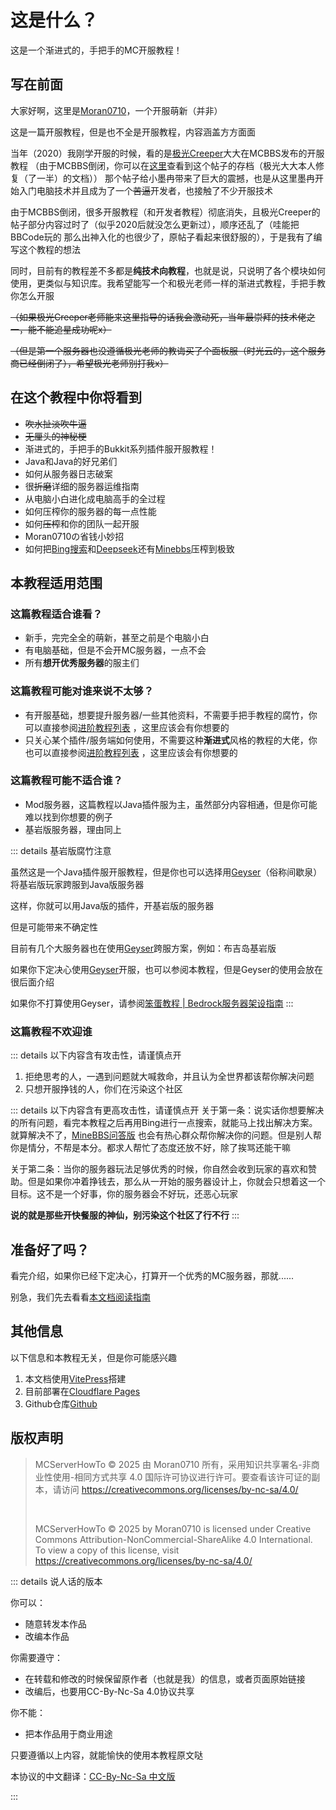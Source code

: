 # 这是什么？

这是一个渐进式的，手把手的MC开服教程！

## 写在前面

大家好啊，这里是[Moran0710](https://github.com/moran0710)，一个开服萌新（并非）

这是一篇开服教程，但是也不全是开服教程，内容涵盖方方面面

当年（2020）我刚学开服的时候，看的是[极光Creeper](https://mcbbs.wiki/wiki/%E6%9E%81%E5%85%89creeper)大大在MCBBS发布的开服教程
（由于MCBBS倒闭，你可以在[这里](https://www.mcbbs.co/thread-255-1-1)查看到这个帖子的存档（极光大大本人修复（了一半）的文档））
那个帖子给小墨冉带来了巨大的震撼，也是从这里墨冉开始入门电脑技术并且成为了一个~~苦逼~~开发者，也接触了不少开服技术

由于MCBBS倒闭，很多开服教程（和开发者教程）彻底消失，且极光Creeper的帖子部分内容过时了（似乎2020后就没怎么更新过），顺序还乱了（哇能把BBCode玩的
那么出神入化的也很少了，原帖子看起来很舒服的），于是我有了编写这个教程的想法

同时，目前有的教程差不多都是**纯技术向教程**，也就是说，只说明了各个模块如何使用，更类似与知识库。我希望能写一个和极光老师一样的渐进式教程，手把手教你怎么开服

~~（如果极光Creeper老师能来这里指导的话我会激动死，当年最崇拜的技术佬之一，能不能追星成功呢x）~~

~~（但是第一个服务器也没遵循极光老师的教诲买了个面板服（时光云的，这个服务商已经倒闭了），希望极光老师别打我x）~~


## 在这个教程中你将看到

 - ~~吹水扯淡吹牛逼~~
 - ~~无厘头的神秘梗~~
 - 渐进式的，手把手的Bukkit系列插件服开服教程！
 - Java和Java的好兄弟们
 - 如何从服务器日志破案
 - 很~~折磨~~详细的服务器运维指南
 - 从电脑小白进化成电脑高手的全过程
 - 如何压榨你的服务器的每一点性能
 - 如何~~压榨~~和你的团队一起开服
 - Moran0710の省钱小妙招
 - 如何把[Bing搜索](https://bing.com)和[Deepseek](https://deepseek.com)还有[Minebbs](https://minebbs.com)压榨到极致

## 本教程适用范围

### 这篇教程适合谁看？

 - 新手，完完全全的萌新，甚至之前是个电脑小白
 - 有电脑基础，但是不会开MC服务器，一点不会
 - 所有**想开优秀服务器**的服主们

### 这篇教程可能对谁来说不太够？

 - 有开服基础，想要提升服务器/一些其他资料，不需要手把手教程的腐竹，你可以直接参阅[进阶教程列表](/前言/0.3.M-进阶教程列表.md) ，这里应该会有你想要的
 - 只关心某个插件/服务端如何使用，不需要这种**渐进式**风格的教程的大佬，你也可以直接参阅[进阶教程列表](/前言/0.3.M-进阶教程列表.md) ，这里应该会有你想要的

### 这篇教程可能不适合谁？

 - Mod服务器，这篇教程以Java插件服为主，虽然部分内容相通，但是你可能难以找到你想要的例子
 - 基岩版服务器，理由同上

::: details 基岩版腐竹注意

虽然这是一个Java插件服开服教程，但是你也可以选择用[Geyser](https://geysermc.org/)（俗称间歇泉）将基岩版玩家跨服到Java版服务器

这样，你就可以用Java版的插件，开基岩版的服务器

但是可能带来不确定性

目前有几个大服务器也在使用[Geyser](https://geysermc.org/)跨服方案，例如：布吉岛基岩版

如果你下定决心使用[Geyser](https://geysermc.org/)开服，也可以参阅本教程，但是Geyser的使用会放在很后面介绍

如果你不打算使用Geyser，请参阅[笨蛋教程 | Bedrock服务器架设指南](https://nitwikit.8aka.org/Bedrock/intro)
:::

### 这篇教程不欢迎谁

::: details 以下内容含有攻击性，请谨慎点开
1. 拒绝思考的人，一遇到问题就大喊救命，并且认为全世界都该帮你解决问题
2. 只想开服挣钱的人，你们在污染这个社区

::: details 以下内容含有更高攻击性，请谨慎点开
关于第一条：说实话你想要解决的所有问题，看完本教程之后再用Bing进行一点搜索，就能马上找出解决方案。就算解决不了，[MineBBS问答版](https://www.minebbs.com/threads/ni-wen-wo-da-ban-kuai-wen-da-xiang-guan-gui-ding-ti-wen-qian-bi-du.9101/)
也会有热心群众帮你解决你的问题。但是别人帮你是情分，不帮是本分。都求人帮忙了态度还放不好，除了挨骂还能干嘛

关于第二条：当你的服务器玩法足够优秀的时候，你自然会收到玩家的喜欢和赞助。但是如果你冲着挣钱去，那么从一开始的服务器设计上，你就会只想着这一个目标。这不是一个好事，你的服务器会不好玩，还恶心玩家


**说的就是那些开快餐服的神仙，别污染这个社区了行不行**
:::

## 准备好了吗？

看完介绍，如果你已经下定决心，打算开一个优秀的MC服务器，那就......

别急，我们先去看看[本文档阅读指南](/前言/0.2.T-本文档阅读指南)

## 其他信息

以下信息和本教程无关，但是你可能感兴趣

1. 本文档使用[VitePress](https://vitepress.dev/)搭建
2. 目前部署在[Cloudflare Pages](https://www.cloudflare.com/zh-cn/)
3. Github仓库[Github](https://github.com/moran0710/MCServerHowTo)

## 版权声明

 > MCServerHowTo © 2025 由 Moran0710 所有，采用知识共享署名-非商业性使用-相同方式共享 4.0 国际许可协议进行许可。要查看该许可证的副本，请访问 https://creativecommons.org/licenses/by-nc-sa/4.0/
 > 
> <br>
> 
 > MCServerHowTo  © 2025 by Moran0710 is licensed under Creative Commons Attribution-NonCommercial-ShareAlike 4.0 International. To view a copy of this license, visit https://creativecommons.org/licenses/by-nc-sa/4.0/

::: details 说人话的版本

你可以：
 - 随意转发本作品
 - 改编本作品

你需要遵守：
 - 在转载和修改的时候保留原作者（也就是我）的信息，或者页面原始链接
 - 改编后，也要用CC-By-Nc-Sa 4.0协议共享

你不能：
 - 把本作品用于商业用途

只要遵循以上内容，就能愉快的使用本教程原文哒

本协议的中文翻译：[CC-By-Nc-Sa 中文版](https://creativecommons.org/licenses/by-nc-sa/4.0/deed.zh-hans)

:::